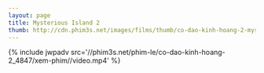 ```yaml
---
layout: page
title: Mysterious Island 2
thumb: http://cdn.phim3s.net/images/films/thumb/co-dao-kinh-hoang-2-mysterious-island-2-2013.jpg
---
```

{% include jwpadv src='//phim3s.net/phim-le/co-dao-kinh-hoang-2_4847/xem-phim//video.mp4' %}